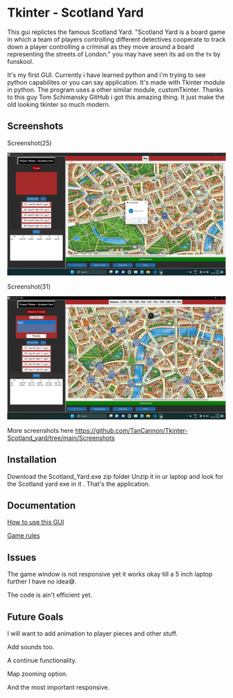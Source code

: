 
# Tkinter - Scotland Yard

This gui replictes the famous Scotland Yard.
"Scotland Yard is a board game in which a team of players controlling different detectives cooperate to track down a player controlling a criminal as they move around a board representing the streets of London." you may have seen its ad on the tv by funskool.

It's my first GUI. Currently i have learned python and i'm trying to see python capabilites or you can say application.
It's made with Tkinter module in python. The program uses a other similar module, customTkinter. Thanks to this guy Tom Schimansky GitHub i got this amazing thing. It just make the old looking tkinter so much modern.


## Screenshots

Screenshot(25)

![App Screenshot](https://github.com/TanCannon/Tkinter-Scotland_yard/blob/main/Screenshots/Screenshot%20(25).png)

Screenshot(31)

![App Screenshot](https://github.com/TanCannon/Tkinter-Scotland_yard/blob/main/Screenshots/Screenshot%20(31).png)

More screenshots here https://github.com/TanCannon/Tkinter-Scotland_yard/tree/main/Screenshots

## Installation

Download the Scotland_Yard.exe zip folder
Unzip it in ur laptop and look for the Scotland  yard exe in it . That's the application.
    
## Documentation

[How to use this GUI](https://github.com/TanCannon/Tkinter-Scotland_yard/blob/main/How_to_use.txt)

[Game rules](https://github.com/TanCannon/Tkinter-Scotland_yard/blob/main/Rules.pdf)




## Issues

The game window is not responsive yet it works okay till a 5 inch laptop further I have no idea😅.

The code is ain't efficient yet.

## Future Goals

I will want to add animation to player pieces and other stuff.

Add sounds too.

A continue functionality.

Map zooming option.

And the most important responsive.

